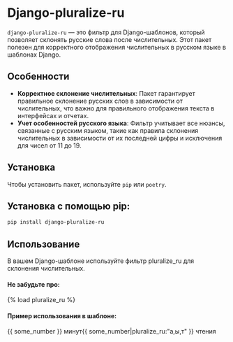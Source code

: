 # Django-pluralize-ru

`django-pluralize-ru` — это фильтр для Django-шаблонов, который
позволяет склонять русские слова после числительных. Этот пакет 
полезен для корректного отображения числительных в русском языке в 
шаблонах Django.

## Особенности
- **Корректное склонение числительных**: Пакет гарантирует правильное склонение русских слов в зависимости от 
числительных, что важно для правильного отображения текста в интерфейсах и отчетах.
- **Учет особенностей русского языка**: Фильтр учитывает все нюансы, связанные с русским языком, 
такие как правила склонения числительных в зависимости от их последней цифры и исключения для чисел от 11 до 19.


## Установка

Чтобы установить пакет, используйте `pip` или `poetry`.

## Установка с помощью pip:

```bash
pip install django-pluralize-ru
```

## Использование

В вашем Django-шаблоне используйте фильтр pluralize_ru для склонения числительных.

#### Не забудьте про:
{% load pluralize_ru %}

#### Пример использования в шаблоне:
<p>{{ some_number }} минут{{ some_number|pluralize_ru:"а,ы,т" }} чтения</p>

